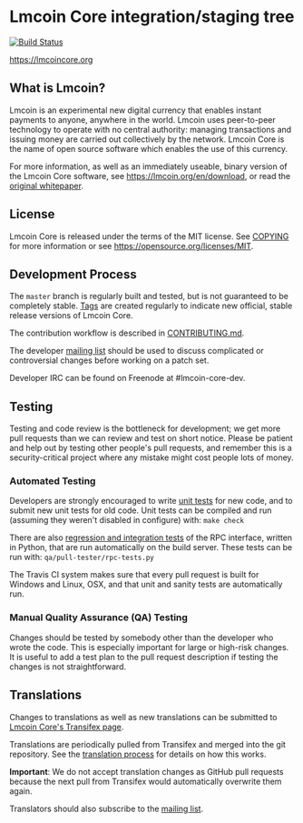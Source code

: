 Lmcoin Core integration/staging tree
=====================================

[![Build Status](https://travis-ci.org/lmcoin/lmcoin.svg?branch=master)](https://travis-ci.org/lmcoin/lmcoin)

https://lmcoincore.org

What is Lmcoin?
----------------

Lmcoin is an experimental new digital currency that enables instant payments to
anyone, anywhere in the world. Lmcoin uses peer-to-peer technology to operate
with no central authority: managing transactions and issuing money are carried
out collectively by the network. Lmcoin Core is the name of open source
software which enables the use of this currency.

For more information, as well as an immediately useable, binary version of
the Lmcoin Core software, see https://lmcoin.org/en/download, or read the
[original whitepaper](https://lmcoincore.org/lmcoin.pdf).

License
-------

Lmcoin Core is released under the terms of the MIT license. See [COPYING](COPYING) for more
information or see https://opensource.org/licenses/MIT.

Development Process
-------------------

The `master` branch is regularly built and tested, but is not guaranteed to be
completely stable. [Tags](https://github.com/lmcoin/lmcoin/tags) are created
regularly to indicate new official, stable release versions of Lmcoin Core.

The contribution workflow is described in [CONTRIBUTING.md](CONTRIBUTING.md).

The developer [mailing list](https://lists.linuxfoundation.org/mailman/listinfo/lmcoin-dev)
should be used to discuss complicated or controversial changes before working
on a patch set.

Developer IRC can be found on Freenode at #lmcoin-core-dev.

Testing
-------

Testing and code review is the bottleneck for development; we get more pull
requests than we can review and test on short notice. Please be patient and help out by testing
other people's pull requests, and remember this is a security-critical project where any mistake might cost people
lots of money.

### Automated Testing

Developers are strongly encouraged to write [unit tests](/doc/unit-tests.md) for new code, and to
submit new unit tests for old code. Unit tests can be compiled and run
(assuming they weren't disabled in configure) with: `make check`

There are also [regression and integration tests](/qa) of the RPC interface, written
in Python, that are run automatically on the build server.
These tests can be run with: `qa/pull-tester/rpc-tests.py`

The Travis CI system makes sure that every pull request is built for Windows
and Linux, OSX, and that unit and sanity tests are automatically run.

### Manual Quality Assurance (QA) Testing

Changes should be tested by somebody other than the developer who wrote the
code. This is especially important for large or high-risk changes. It is useful
to add a test plan to the pull request description if testing the changes is
not straightforward.

Translations
------------

Changes to translations as well as new translations can be submitted to
[Lmcoin Core's Transifex page](https://www.transifex.com/projects/p/lmcoin/).

Translations are periodically pulled from Transifex and merged into the git repository. See the
[translation process](doc/translation_process.md) for details on how this works.

**Important**: We do not accept translation changes as GitHub pull requests because the next
pull from Transifex would automatically overwrite them again.

Translators should also subscribe to the [mailing list](https://groups.google.com/forum/#!forum/lmcoin-translators).
